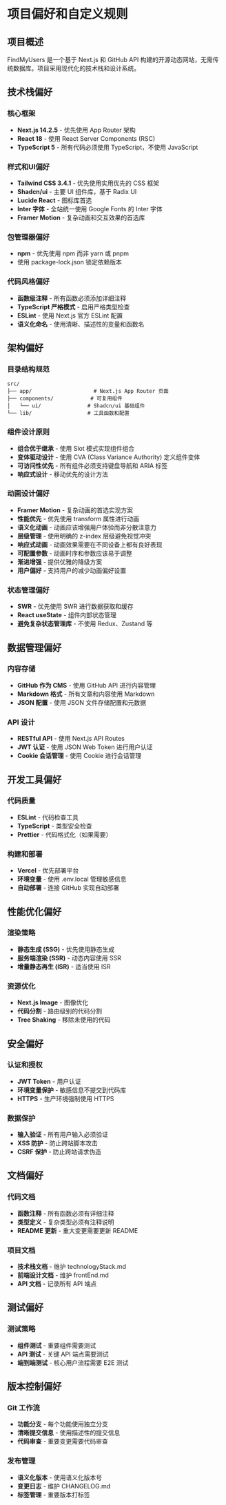 # 项目偏好和自定义规则

## 项目概述
FindMyUsers 是一个基于 Next.js 和 GitHub API 构建的开源动态网站，无需传统数据库。项目采用现代化的技术栈和设计系统。

## 技术栈偏好

### 核心框架
- **Next.js 14.2.5** - 优先使用 App Router 架构
- **React 18** - 使用 React Server Components (RSC)
- **TypeScript 5** - 所有代码必须使用 TypeScript，不使用 JavaScript

### 样式和UI偏好
- **Tailwind CSS 3.4.1** - 优先使用实用优先的 CSS 框架
- **Shadcn/ui** - 主要 UI 组件库，基于 Radix UI
- **Lucide React** - 图标库首选
- **Inter 字体** - 全站统一使用 Google Fonts 的 Inter 字体
- **Framer Motion** - 复杂动画和交互效果的首选库

### 包管理器偏好
- **npm** - 优先使用 npm 而非 yarn 或 pnpm
- 使用 package-lock.json 锁定依赖版本

### 代码风格偏好
- **函数级注释** - 所有函数必须添加详细注释
- **TypeScript 严格模式** - 启用严格类型检查
- **ESLint** - 使用 Next.js 官方 ESLint 配置
- **语义化命名** - 使用清晰、描述性的变量和函数名

## 架构偏好

### 目录结构规范
```
src/
├── app/                    # Next.js App Router 页面
├── components/            # 可复用组件
│   └── ui/               # Shadcn/ui 基础组件
└── lib/                  # 工具函数和配置
```

### 组件设计原则
- **组合优于继承** - 使用 Slot 模式实现组件组合
- **变体驱动设计** - 使用 CVA (Class Variance Authority) 定义组件变体
- **可访问性优先** - 所有组件必须支持键盘导航和 ARIA 标签
- **响应式设计** - 移动优先的设计方法

### 动画设计偏好
- **Framer Motion** - 复杂动画的首选实现方案
- **性能优先** - 优先使用 transform 属性进行动画
- **语义化动画** - 动画应该增强用户体验而非分散注意力
- **层级管理** - 使用明确的 z-index 层级避免视觉冲突
- **响应式动画** - 动画效果需要在不同设备上都有良好表现
- **可配置参数** - 动画时序和参数应该易于调整
- **渐进增强** - 提供优雅的降级方案
- **用户偏好** - 支持用户的减少动画偏好设置

### 状态管理偏好
- **SWR** - 优先使用 SWR 进行数据获取和缓存
- **React useState** - 组件内部状态管理
- **避免复杂状态管理库** - 不使用 Redux、Zustand 等

## 数据管理偏好

### 内容存储
- **GitHub 作为 CMS** - 使用 GitHub API 进行内容管理
- **Markdown 格式** - 所有文章和内容使用 Markdown
- **JSON 配置** - 使用 JSON 文件存储配置和元数据

### API 设计
- **RESTful API** - 使用 Next.js API Routes
- **JWT 认证** - 使用 JSON Web Token 进行用户认证
- **Cookie 会话管理** - 使用 Cookie 进行会话管理

## 开发工具偏好

### 代码质量
- **ESLint** - 代码检查工具
- **TypeScript** - 类型安全检查
- **Prettier** - 代码格式化（如果需要）

### 构建和部署
- **Vercel** - 优先部署平台
- **环境变量** - 使用 .env.local 管理敏感信息
- **自动部署** - 连接 GitHub 实现自动部署

## 性能优化偏好

### 渲染策略
- **静态生成 (SSG)** - 优先使用静态生成
- **服务端渲染 (SSR)** - 动态内容使用 SSR
- **增量静态再生 (ISR)** - 适当使用 ISR

### 资源优化
- **Next.js Image** - 图像优化
- **代码分割** - 路由级别的代码分割
- **Tree Shaking** - 移除未使用的代码

## 安全偏好

### 认证和授权
- **JWT Token** - 用户认证
- **环境变量保护** - 敏感信息不提交到代码库
- **HTTPS** - 生产环境强制使用 HTTPS

### 数据保护
- **输入验证** - 所有用户输入必须验证
- **XSS 防护** - 防止跨站脚本攻击
- **CSRF 保护** - 防止跨站请求伪造

## 文档偏好

### 代码文档
- **函数注释** - 所有函数必须有详细注释
- **类型定义** - 复杂类型必须有注释说明
- **README 更新** - 重大变更需要更新 README

### 项目文档
- **技术栈文档** - 维护 technologyStack.md
- **前端设计文档** - 维护 frontEnd.md
- **API 文档** - 记录所有 API 端点

## 测试偏好

### 测试策略
- **组件测试** - 重要组件需要测试
- **API 测试** - 关键 API 端点需要测试
- **端到端测试** - 核心用户流程需要 E2E 测试

## 版本控制偏好

### Git 工作流
- **功能分支** - 每个功能使用独立分支
- **清晰提交信息** - 使用描述性的提交信息
- **代码审查** - 重要变更需要代码审查

### 发布管理
- **语义化版本** - 使用语义化版本号
- **变更日志** - 维护 CHANGELOG.md
- **标签管理** - 重要版本打标签